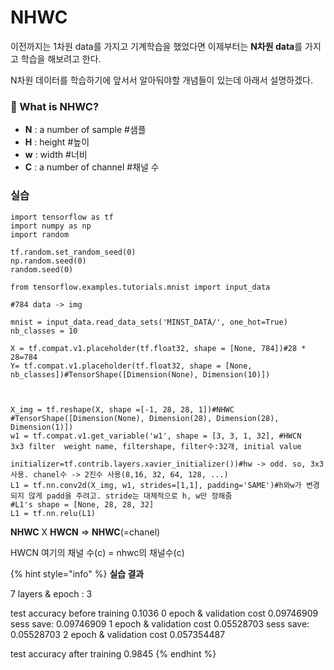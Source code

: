 # NHWC

이전까지는 1차원 data를 가지고 기계학습을 했었다면 이제부터는 **N차원 data**를 가지고 학습을 해보려고 한다.

N차원 데이터를 학습하기에 앞서서 알아둬야할 개념들이 있는데 아래서 설명하겠다.

### 🤔 What is NHWC?

* **N** : a number of sample \#샘플 
* **H** : height \#높이
* **w** : width \#너비
* **C** : a number of channel \#채널 수

### 실습



```text
import tensorflow as tf
import numpy as np
import random

tf.random.set_random_seed(0)
np.random.seed(0)
random.seed(0)

from tensorflow.examples.tutorials.mnist import input_data

#784 data -> img

mnist = input_data.read_data_sets('MINST_DATA/', one_hot=True)
nb_classes = 10

X = tf.compat.v1.placeholder(tf.float32, shape = [None, 784])#28 * 28=784
Y= tf.compat.v1.placeholder(tf.float32, shape = [None, nb_classes])#TensorShape([Dimension(None), Dimension(10)])



X_img = tf.reshape(X, shape =[-1, 28, 28, 1])#NHWC
#TensorShape([Dimension(None), Dimension(28), Dimension(28), Dimension(1)])
w1 = tf.compat.v1.get_variable('w1', shape = [3, 3, 1, 32], #HWCN   3x3 filter  weight name, filtershape, filter수:32개, initial value
                               initializer=tf.contrib.layers.xavier_initializer())#hw -> odd. so, 3x3 사용. chanel수 -> 2진수 사용(8,16, 32, 64, 128, ...)
L1 = tf.nn.conv2d(X_img, w1, strides=[1,1], padding='SAME')#h와w가 변경되지 않게 padd을 주려고. stride는 대체적으로 h, w만 정해줌
#L1's shape = [None, 28, 28, 32]
L1 = tf.nn.relu(L1)
```

**NHWC** X **HWCN** =&gt; **NHWC**\(=chanel\)

HWCN 여기의 채널 수\(c\) =  nhwc의 채널수\(c\)



{% hint style="info" %}
**실습 결과** 

7 layers & epoch : 3

test accuracy before training 0.1036 0 epoch & validation cost 0.09746909 sess save: 0.09746909 1 epoch & validation cost 0.05528703 sess save: 0.05528703 2 epoch & validation cost 0.057354487

test accuracy after training 0.9845
{% endhint %}

